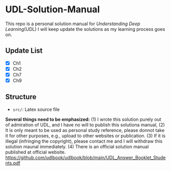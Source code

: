# UDL-Solution-Manual
This repo is a personal solution manual for *Understanding Deep Learning*(UDL)
I will keep update the solutions as my learning process goes on.

## Update List
- [x] Ch1
- [x] Ch2
- [x] Ch7
- [x] Ch9

## Structure

- `src/`: Latex source file

**Several things need to be emphasized:**
(1) I wrote this solution purely out of admiration of UDL, and I have no will to publish this solutiona manual, 
(2) It is only meant to be used as personal study reference, please donnot take it for other purposes, e.g., upload to other websites or publication. 
(3) If it is illegal (infringing the copyright), please contact me and I will withdraw this solution maunal immediately. 
(4) There is an official solution manual published at official website.
https://github.com/udlbook/udlbook/blob/main/UDL_Answer_Booklet_Students.pdf
